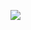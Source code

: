 ![](http://github-profile-summary-cards.vercel.app/api/cards/stats?username=NotchApple1703&theme=material_palenight)
